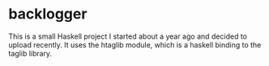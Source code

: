 # backlogger


This is a small Haskell project I started about a year ago and decided to upload recently. It uses the htaglib module, which is a haskell binding to the taglib library. 
